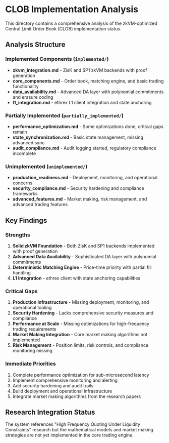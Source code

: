 # CLOB Implementation Analysis

This directory contains a comprehensive analysis of the zkVM-optimized Central Limit Order Book (CLOB) implementation status.

## Analysis Structure

### Implemented Components (`implemented/`)
- **zkvm_integration.md** - ZisK and SP1 zkVM backends with proof generation
- **core_components.md** - Order book, matching engine, and basic trading functionality
- **data_availability.md** - Advanced DA layer with polynomial commitments and erasure coding
- **l1_integration.md** - ethrex L1 client integration and state anchoring

### Partially Implemented (`partially_implemented/`)
- **performance_optimization.md** - Some optimizations done, critical gaps remain
- **state_synchronization.md** - Basic state management, missing advanced sync
- **audit_compliance.md** - Audit logging started, regulatory compliance incomplete

### Unimplemented (`unimplemented/`)
- **production_readiness.md** - Deployment, monitoring, and operational concerns
- **security_compliance.md** - Security hardening and compliance frameworks
- **advanced_features.md** - Market making, risk management, and advanced trading features

## Key Findings

### Strengths
1. **Solid zkVM Foundation** - Both ZisK and SP1 backends implemented with proof generation
2. **Advanced Data Availability** - Sophisticated DA layer with polynomial commitments
3. **Deterministic Matching Engine** - Price-time priority with partial fill handling
4. **L1 Integration** - ethrex client with state anchoring capabilities

### Critical Gaps
1. **Production Infrastructure** - Missing deployment, monitoring, and operational tooling
2. **Security Hardening** - Lacks comprehensive security measures and compliance
3. **Performance at Scale** - Missing optimizations for high-frequency trading requirements
4. **Market Making Integration** - Core market making algorithms not implemented
5. **Risk Management** - Position limits, risk controls, and compliance monitoring missing

### Immediate Priorities
1. Complete performance optimization for sub-microsecond latency
2. Implement comprehensive monitoring and alerting
3. Add security hardening and audit trails
4. Build deployment and operational infrastructure
5. Integrate market making algorithms from the research papers

## Research Integration Status

The system references "High Frequency Quoting Under Liquidity Constraints" research but the mathematical models and market making strategies are not yet implemented in the core trading engine.